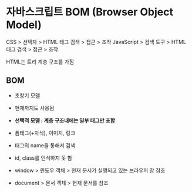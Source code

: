 # 자바스크립트 BOM (Browser Object Model)
CSS > 선택자 > HTML 태그 검색 > 접근 > 조작 
JavaScript > 검색 도구 > HTML 태그 검색 > 접근 > 조작 


HTML는 트리 계층 구조를 가짐 

## BOM 
- 초창기 모델
- 현재까지도 사용됨 
- **선택적 모델 : 계층 구조내에는 일부 태그만 포함**
- 폼태그(+자식), 이미지, 링크 
- 태그의 name을 통해서 검색
- id, class를 인식하지 못 함 

- window > 윈도우 객체 > 현재 문서가 실행되고 있는 브라우저 창 참조 
- document > 문서 객체 > 현재 문서를 참조 